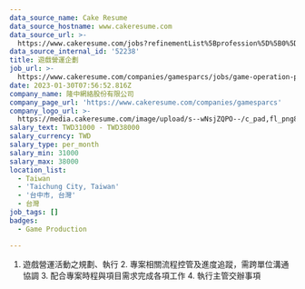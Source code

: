 ```yaml
---
data_source_name: Cake Resume
data_source_hostname: www.cakeresume.com
data_source_url: >-
  https://www.cakeresume.com/jobs?refinementList%5Bprofession%5D%5B0%5D=game-production&range%5Bsalary_range%5D%5Bmin%5D=100000
data_source_internal_id: '52238'
title: 遊戲營運企劃
job_url: >-
  https://www.cakeresume.com/companies/gamesparcs/jobs/game-operation-planning-4f6164
date: 2023-01-30T07:56:52.816Z
company_name: 隆中網絡股份有限公司
company_page_url: 'https://www.cakeresume.com/companies/gamesparcs'
company_logo_url: >-
  https://media.cakeresume.com/image/upload/s--wNsjZQPO--/c_pad,fl_png8,h_200,w_200/v1672363006/iqn45aarox9yomr9pxcj.png
salary_text: TWD31000 - TWD38000
salary_currency: TWD
salary_type: per_month
salary_min: 31000
salary_max: 38000
location_list:
  - Taiwan
  - 'Taichung City, Taiwan'
  - '台中市, 台灣'
  - 台灣
job_tags: []
badges:
  - Game Production

---
```


1. 遊戲營運活動之規劃、執行 2. 專案相關流程控管及進度追蹤，需跨單位溝通協調 3. 配合專案時程與項目需求完成各項工作 4. 執行主管交辦事項